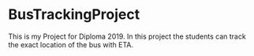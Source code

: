 # BusTrackingProject
This is my Project for Diploma 2019. In this project the students can track the exact location of the bus with ETA.
